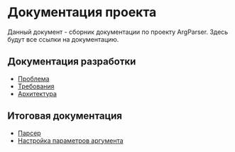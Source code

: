 # Документация проекта

Данный документ - сборник документации по проекту ArgParser. Здесь будут 
все ссылки на документацию.

## Документация разработки

* [Проблема](dev/problem.md)
* [Требования](dev/requirements.md)
* [Архитектура](dev/architecture.md)

## Итоговая документация 

* [Парсер](ArgParser.md)
* [Настройка параметров аргумента](ConcreteArgumentBuilder.md)
